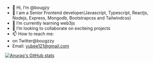 - 👋 Hi, I’m @bougzy
- 👀 I am a Senior Frontend developer(Javascript, Typescript, Reactjs, Nodejs, Express, Mongodb, Bootstrapcss and Tailwindcss)
- 🌱 I’m currently learning web3js
- 💞️ I’m looking to collaborate on exciteing projects
- 📫 How to reach me:
- on Twitter@bougzzy
- Email: yubee121@gmail.com

<!---
bougzy/bougzy is a ✨ special ✨ repository because its `README.md` (this file) appears on your GitHub profile.
You can click the Preview link to take a look at your changes.
--->

[![Anurag's GitHub stats](https://github-readme-stats.vercel.app/api?username=bougzy )](https://github.com/anuraghazra/github-readme-stats)
